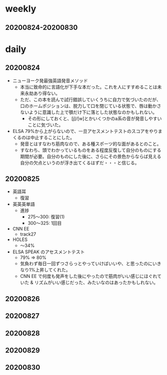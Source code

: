 # weekly
## 20200824-20200830

# daily
## 20200824
* ニューヨーク発最強英語発音メソッド
  * 本当に致命的に言語化が下手な本だった。これを人にすすめることは未来永劫あり得ない。
  * ただ、この本を読んで試行錯誤していくうちに自力で気づいたのだが、口のホームポジションは、脱力して口を閉じている状態で、唇は動かさないように意識した上で顎だけ下に落とした状態なのかもしれない。
    * その形にしておくと、[j]/[w]とかいくつかのa系の音が発音しやすいことに気づいた。
* ELSA 79%から上がらないので、一旦アセスメントテストのスコアをやりまくるのは中止することにした。
  * 発音とはすなわち筋肉なので、ある種スポーツ的な面があるとのこと。
  * すなわち、頭でわかっているものをある程度反復して自分のものにする期間が必要。自分のものにした後に、さらにその景色からならば見える自分の欠点というのが浮き出てくるはずだ・・・と信じる。

## 20200825
* 英語耳
  * 復習
* 英英英単語
  * 進捗
    * 275〜300: 復習(1)
    * 300〜325: 1回目
* CNN EE
  * track27
* HOLES
  * 〜34%
* ELSA SPEAK のアセスメントテスト
  * 79% => 80%
  * 気負わず毎日一回ずつさらっとやっていけばいいや、と思ったのにいきなり1%上昇してくれた。
  * CNN EE で何度も発声をした後にやったので筋肉がいい感じにほぐれていた & リズムがいい感じだった、みたいなのはあったかもしれない。

## 20200826

## 20200827

## 20200828

## 20200829

## 20200830

